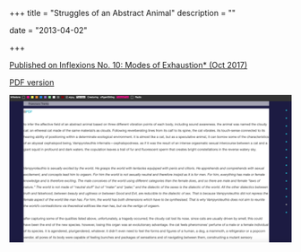 +++
title = "Struggles of an Abstract Animal"
description = ""

date = "2013-04-02"

+++

<a href="http://www.inflexions.org/exhaustion/main.html#t4" target="_blank"> Published on Inflexions No. 10:  Modes of Exhaustion* (Oct 2017) </a>

<a href="http://www.inflexions.org/exhaustion/PDFs/Trento.pdf" target="_blank"> PDF version </a>

<img src="/css/struggles.png"> 
